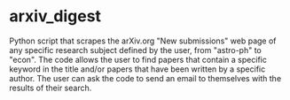 # arxiv_digest

Python script that scrapes the arXiv.org "New submissions" web page of any specific research subject defined by the user, from "astro-ph" to "econ".  The code allows the user to find papers that contain a specific keyword in the title and/or papers that have been written by a specific author. The user can ask the code to send an email to themselves with the results of their search.
